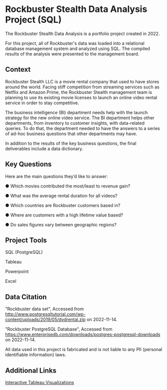 # Rockbuster Stealth Data Analysis Project (SQL)
The Rockbuster Stealth Data Analysis is a portfolio project created in 2022. 

For this project, all of Rockbuster's data was loaded into a relational database management system and analyzed using SQL. The compiled results of the analysis were presented to the management board.

## Context
Rockbuster Stealth LLC is a movie rental company that used to have stores around the world. Facing stiff competition from streaming services such as Netflix and Amazon Prime, the Rockbuster Stealth management team is planning to use its existing movie licenses to launch an online video rental service in order to stay competitive.

The business intelligence (BI) department needs help with the launch strategy for the new online video service. The BI department helps other departments, from inventory to customer insights, with data-related queries. To do that, the department needed to have the answers to a series of ad-hoc business questions that other departments may have.

In addition to the results of the key business questions, the final deliverables include a data dictionary.

## Key Questions
Here are the main questions they’d like to answer:

● Which movies contributed the most/least to revenue gain?

● What was the average rental duration for all videos?

● Which countries are Rockbuster customers based in?

● Where are customers with a high lifetime value based?

● Do sales figures vary between geographic regions?

## Project Tools
SQL (PostgreSQL)

Tableau

Powerpoint

Excel

## Data Citation
"Rockbuster data set", Accessed from http://www.postgresqltutorial.com/wp-content/uploads/2019/05/dvdrental.zip on 2022-11-14.

"Rockbuster PostgreSQL Database", Accessed from https://www.enterprisedb.com/downloads/postgres-postgresql-downloads on 2022-11-14.

All data used in this project is fabricated and is not liable to any PII (personal identifiable information) laws.

## Additional Links
[Interactive Tableau Visualizations](https://public.tableau.com/views/3_10RockbusterStealthLLC_Visualizations/CustomerandRevenueDistribution?:language=en-GB&:display_count=n&:origin=viz_share_link)

